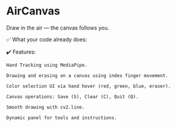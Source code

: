 # AirCanvas
Draw in the air — the canvas follows you.

✅ What your code already does:

✔️ Features:

    Hand Tracking using MediaPipe.

    Drawing and erasing on a canvas using index finger movement.

    Color selection UI via hand hover (red, green, blue, eraser).

    Canvas operations: Save (S), Clear (C), Quit (Q).

    Smooth drawing with cv2.line.

    Dynamic panel for tools and instructions.

